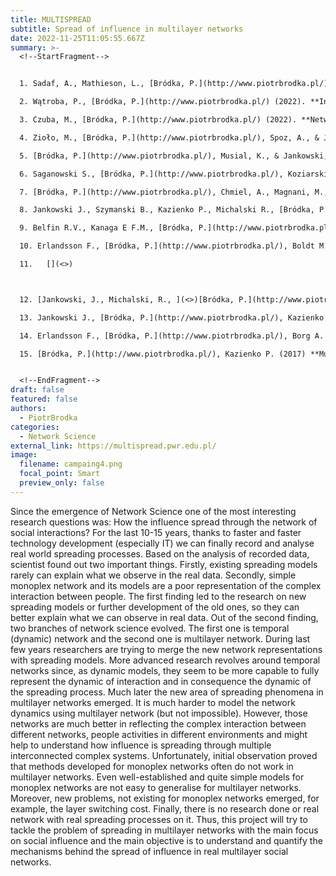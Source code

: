 ```yaml
---
title: MULTISPREAD
subtitle: Spread of influence in multilayer networks
date: 2022-11-25T11:05:55.667Z
summary: >-
  <!--StartFragment-->


  1. Sadaf, A., Mathieson, L., [Bródka, P.](http://www.piotrbrodka.pl/), & Musial, K. (2022). **Maximising Influence Spread in Complex Networks by Utilising Community-based Driver Nodes as Seeds**. [SIMBig 2022](https://simbig.org/SIMBig2022/index.html) International Conference on Information Management and Big Data

  2. Wątroba, P., [Bródka, P.](http://www.piotrbrodka.pl/) (2022). **Influence of Information Blocking on the Spread of Virus in Multilayer Networks**. submitted

  3. Czuba, M., [Bródka, P.](http://www.piotrbrodka.pl/) (2022). **Network Diffusion: A Package to Simulate Spreading of Multiple Interacting Processes in Complex Networks**. [IEEE DSAA 2022](http://dsaa2022.dsaa.co/) The 9th IEEE International Conference on Data Science and Advanced Analytics.

  4. Zioło, M., [Bródka, P.](http://www.piotrbrodka.pl/), Spoz, A., & Jankowski, J. (2022). **Impact of external influence on green behavior spreading in multilayer network**. [IEEE DSAA 2022](http://dsaa2022.dsaa.co/) The 9th IEEE International Conference on Data Science and Advanced Analytics.

  5. [Bródka, P.](http://www.piotrbrodka.pl/), Musial, K., & Jankowski, J. (2020). **Interacting spreading processes in multilayer networks**. [IEEE Access](https://ieeexplore.ieee.org/document/8955870), 8, doi:10.1109/ACCESS.2020.2965547

  6. Saganowski S., [Bródka, P.](http://www.piotrbrodka.pl/), Koziarski M., Kazienko P. (2019) . **Analysis of group evolution prediction in complex networks**. [PloS ONE](https://journals.plos.org/plosone/article?id=10.1371/journal.pone.0224194), 14(10): e0224194

  7. [Bródka, P.](http://www.piotrbrodka.pl/), Chmiel, A., Magnani, M., Ragozini, G. (2018). **Quantifying layer similarity in multiplex networks: a systematic study**. [Royal Society Open Science](http://rsos.royalsocietypublishing.org/content/5/8/171747) 2018 5 171747, 10.1098/rsos.171747.

  8. Jankowski J., Szymanski B., Kazienko P., Michalski R., [Bródka, P.](http://www.piotrbrodka.pl/) (2018) **Probing Limits of Information Spread with Sequential Seeding** [Scientific Reports, 8(1), 13996, ](https://www.nature.com/articles/s41598-018-32081-2)DOI: 10.1038/s41598-018-32081-2

  9. Belfin R.V., Kanaga E F.M., [Bródka, P.](http://www.piotrbrodka.pl/) (2018). **Overlapping community detection using superior seed set selection in social networks**. [Computers & Electrical Engineering](https://www.sciencedirect.com/science/article/pii/S0045790617318256), 10.1016/j.compeleceng.2018.03.012

  10. Erlandsson F., [Bródka, P.](http://www.piotrbrodka.pl/), Boldt M., Johnson H. (2017). **Do we really need to catch them all? A new User-guided Social Media Crawling method**. [Entropy](http://www.mdpi.com/1099-4300/19/12/686)[, 19(12), 686.](<>)

  11.   [](<>)



  12. [Jankowski, J., Michalski, R., ](<>)[Bródka, P.](http://www.piotrbrodka.pl/) (2017). **A multilayer network dataset of interaction and influence spreading in a virtual world**. [Scientific Data](https://www.nature.com/articles/sdata2017144), 4, Article number: 170144

  13. Jankowski J., [Bródka, P.](http://www.piotrbrodka.pl/), Kazienko P., Szymanski B., Michalski R., Kajdanowicz T. (2017) **Balancing Speed and Coverage by Sequential Seeding in Complex Networks** [Scientific Reports, 7(1), 891, ](https://www.nature.com/articles/s41598-017-00937-8)DOI: 10.1038/s41598-017-00937-8

  14. Erlandsson F., [Bródka, P.](http://www.piotrbrodka.pl/), Borg A. (2017) **Seed selection for information cascade in multilayer network** The 6th International Conference on Complex Networks and Their Applications November 29 - December 01 2017 Lyon, France

  15. [Bródka, P.](http://www.piotrbrodka.pl/), Kazienko P. (2017) **Multilayered Social Networks**. In: Alhajj R., Rokne J. (eds) 2nd edition of Encyclopedia of Social Network Analysis and Mining. Springer, New York, NY


  <!--EndFragment-->
draft: false
featured: false
authors:
  - PiotrBrodka
categories:
  - Network Science
external_link: https://multispread.pwr.edu.pl/
image:
  filename: campaing4.png
  focal_point: Smart
  preview_only: false
---
```

<!--StartFragment-->

Since the emergence of Network Science one of the most interesting research questions was: How the influence spread through the network of social interactions? For the last 10-15 years, thanks to faster and faster technology development (especially IT) we can finally record and analyse real world spreading processes. Based on the analysis of recorded data, scientist found out two important things. Firstly, existing spreading models rarely can explain what we observe in the real data. Secondly, simple monoplex network and its models are a poor representation of the complex interaction between people. The first finding led to the research on new spreading models or further development of the old ones, so they can better explain what we can observe in real data. Out of the second finding, two branches of network science evolved. The first one is temporal (dynamic) network and the second one is multilayer network. During last few years researchers are trying to merge the new network representations with spreading models. More advanced research revolves around temporal networks since, as dynamic models, they seem to be more capable to fully represent the dynamic of interaction and in consequence the dynamic of the spreading process. Much later the new area of spreading phenomena in multilayer networks emerged. It is much harder to model the network dynamics using multilayer network (but not impossible). However, those networks are much better in reflecting the complex interaction between different networks, people activities in different environments and might help to understand how influence is spreading through multiple interconnected complex systems. Unfortunately, initial observation proved that methods developed for monoplex networks often do not work in multilayer networks. Even well-established and quite simple models for monoplex networks are not easy to generalise for multilayer networks. Moreover, new problems, not existing for monoplex networks emerged, for example, the layer switching cost. Finally, there is no research done or real network with real spreading processes on it. Thus, this project will try to tackle the problem of spreading in multilayer networks with the main focus on social influence and the main objective is to understand and quantify the mechanisms behind the spread of influence in real multilayer social networks.

<!--EndFragment-->